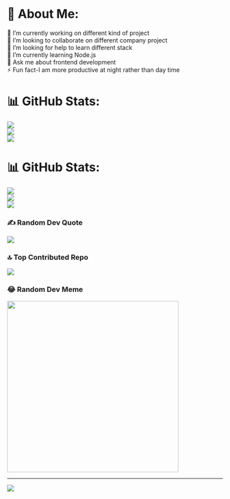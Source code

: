 # 💫 About Me:
🔭 I’m currently working on different kind of project<br>👯 I’m looking to collaborate on different company project<br>🤝 I’m looking for help to learn different stack<br>🌱 I’m currently learning Node.js<br>💬 Ask me about frontend development<br>⚡ Fun fact-I am more productive at night rather than day time

# 📊 GitHub Stats:
![](https://github-readme-stats.vercel.app/api?username=bristy1501&theme=dark&hide_border=false&include_all_commits=false&count_private=false)<br/>
![](https://github-readme-streak-stats.herokuapp.com/?user=bristy1501&theme=dark&hide_border=false)<br/>
![](https://github-readme-stats.vercel.app/api/top-langs/?username=bristy1501&theme=dark&hide_border=false&include_all_commits=false&count_private=false&layout=compact)

# 📊 GitHub Stats:
![](https://github-readme-stats.vercel.app/api?username=bristy1501&theme=dark&hide_border=false&include_all_commits=true&count_private=true)<br/>
![](https://github-readme-streak-stats.herokuapp.com/?user=bristy1501&theme=dark&hide_border=false)<br/>
![](https://github-readme-stats.vercel.app/api/top-langs/?username=bristy1501&theme=dark&hide_border=false&include_all_commits=true&count_private=true&layout=compact)

### ✍️ Random Dev Quote
![](https://quotes-github-readme.vercel.app/api?type=horizontal&theme=radical)

### 🔝 Top Contributed Repo
![](https://github-contributor-stats.vercel.app/api?username=bristy1501&limit=5&theme=dark&combine_all_yearly_contributions=true)

### 😂 Random Dev Meme
<img src='https://randommeme-five.vercel.app/' style="height: 400px;"/>

---
[![](https://visitcount.itsvg.in/api?id=bristy1501&icon=0&color=0)](https://visitcount.itsvg.in)

<!-- Proudly created with GPRM ( https://gprm.itsvg.in ) -->
